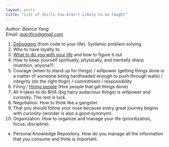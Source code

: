 ```yaml
---
layout: posts
title: "List of Skills You Aren't Likely to be Taught"
---
```

*Author: Bianca Yang*<br>
*Email: <a href="mailto:ipacifics@gmail.com?subject=Hello from the XDRT Blog">ipacifics@gmail.com</a>*<br>

1. [Debugging](https://danluu.com/anon-benchmark/) (from code to your life). Systemic problem solving.
2. Who to have loyalty to
3. [What to do you with your life](http://www.windsweptsoftware.net/rickoverthoughts.pdf) and how to figure it out
4. How to keep yourself spiritually, physically, and mentally sharp (nutrition, anyone?)
5. Courage (when to stand up for things) / willpower (getting things done is a
matter of someone being hardheaded enough to push through walls) / integrity
(do the right thign) / commitment / responsibility
6. Firing / [Hiring people](https://nav.al/build-a-team-that-ships) (Hire people that get things done)
7. All it takes to do BHA (big hairy audacious things) is willpower and curiosity. The rest is luck.
8. Negotiation. How to think like a gangster.
9. That you should follow your nose because every great journey begins with curiosity (wonder is also a good synonym).
10. Organization. How to organize and manage your life (prioritization, focus, discipline).
 * Personal Knowledge Repository. How do you manage all the information that you consume and think is important.
